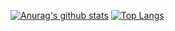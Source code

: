 [![Anurag's github stats](https://github-readme-stats.vercel.app/api?username=qbright&count_private=true&show_icons=true)](https://github.com/anuraghazra/github-readme-stats)
[![Top Langs](https://github-readme-stats.vercel.app/api/top-langs/?username=qbright&count_private=true&show_icons=true&layout=compact)](https://github.com/anuraghazra/github-readme-stats)
